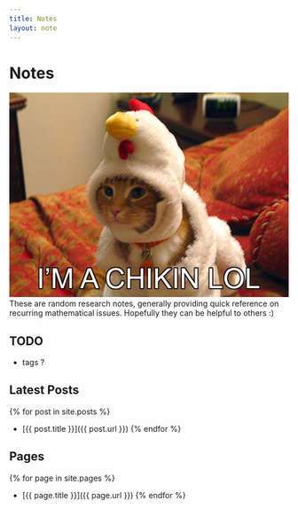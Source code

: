 ```yaml
---
title: Notes
layout: note
---
```


# Notes

![I'M A CHIKIN LOL](chikin.jpg)
These are random research notes, generally providing quick reference
on recurring mathematical issues. Hopefully they can be helpful to
others :)

## TODO
   - tags ?

## Latest Posts

{% for post in site.posts %}
   -  [{{ post.title }}]({{ post.url }})
{% endfor %}

## Pages

{% for page in site.pages %}
   -  [{{ page.title }}]({{ page.url }})
{% endfor %}




